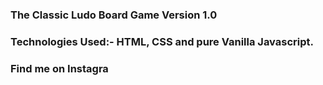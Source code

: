 ### The Classic Ludo Board Game Version 1.0 

### Technologies Used:- HTML, CSS and pure Vanilla Javascript.

### Find me on Instagra